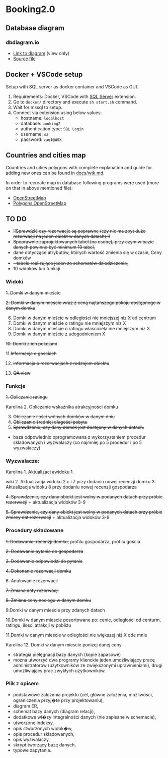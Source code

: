 # Booking2.0

## Database diagram

### dbdiagram.io

- [Link to diagram](https://dbdiagram.io/d/63d96b3b296d97641d7d76f9) (view only)
- [Source file](./docs/diagram_src.txt)

## Docker + VSCode setup

Setup with SQL server as docker container and VSCode as GUI.

1. Requirements: Docker, VSCode with [SQL Server](https://marketplace.visualstudio.com/items?itemName=ms-mssql.mssql) extension.
1. Go to `docker/` directory and execute `sh start.sh` command.
1. Wait for mssql to setup.
1. Connect via extension using below values:
   - hostname: `localhost`
   - database: `booking2`
   - authentication type: `SQL Login`
   - username: `sa`
   - password: `zaq1@WSX`

## Countries and cities map

Countries and cities polygons with complete explanation and guide for adding new ones can be found in [docs/wtk.md](./docs/wkt.md).

In order to recreate map in database following programs were used (more on that in above mentioned file):

- [OpenStreetMap](https://www.openstreetmap.org/)
- [Polygons.OpenStreetMap](https://polygons.openstreetmap.fr/)

## TO DO

- ~~!!Sprawdzić czy rezerwacje są poprawne (czy nie ma zbyt dużo rezerwacji na jeden obiekt w danych datach) !!~~
- ~~8poprawnie zaprojektowanych tabel (na osobę), przy czym w bazie danych powinno być minimum 10 tabel,~~
- dane dotyczące atrybutów, których wartość zmienia się w czasie,
  Ceny domków
- ~~- tabele realizujące jeden ze schematów dziedziczenia,~~
- 10 widoków lub funkcji

### Widoki

~~1. Domki w danym mieście~~

~~2. Domki w danym miescie wraz z ceną najtańszego pokoju dostępnego w danym domku~~

6. Domki w danym mieście w odległości nie mniejszej niz X od centrum
7. Domki w danym mieście o ratingu nie mniejszym niz X
8. Domki w danym mieście o ratingu właściciela nie mniejszym niz X
9. Domki w danym mieście z udogodnieniem X

~~10. Domki z ich pokojami~~

11.~~Informacja o gosciach~~ 

12. ~~Informacja o rezerwacjach z rodzajem obiektu~~

13. ~~QA view~~



### Funkcje

~~1. Obliczanie ratingu~~

Karolina 2. Obliczanie wskaźnika atrakcyjności domku

3. ~~Obliczanie ilości wolnych domków w danym dniu~~
4. ~~Obliczanie średniej długości pobytu~~
5. ~~Sprawdzenie, czy dany domek jest dostępny w danych datach.~~

- baza odpowiednio oprogramowana z wykorzystaniem procedur składowanych i wyzwalaczy (co najmniej po 5 procedur i po 5 wyzwalaczy)

### Wyzwalacze:

Karolina 1. Aktualizacj awidoku 1.

wiki 2. Aktualizacja widoku 2.c i 7 przy dodaniu nowej recenzji domku
3. Aktualizacja widoku  8 przy dodaniu nowej recenzji gospodarza

~~4. Sprawdzenie, czy dany obiekt jest wolny w podanych datach przy próbie rezerwacji~~ + aktualizacja widoków 3-9

~~5. Sprawdzenie, czy dany obiekt jest wolny w podanych datach przy próbie zmiany dat rezerwacji~~ + aktualizacja widoków 3-9

### Procedury składowane

~~1. Dodawanie: recenzji domku,~~
profilu gospodarza, profilu gościa

~~2. Dodawanie pytania do gospodarza~~

~~3. Dodawanie odpowiedzi do pytania~~

~~4. Dokonanie rezerwacji domku~~

~~6. Anulowanie rezerwacji~~

~~7. Zmiana daty rezerwacji~~

~~8. Zmiana ceny noclegu w danym domku~~

9.Domki w danym mieście przy zdanych datach

10.Domki w danym miescie posortowane po: cenie, odległości od centurm, ratingu, ilosci atrakcji w pobliżu

11.Domki w danym mieście w odległości nie większej niż X ode mnie

Karolina 12. Domki w danym miescie poniżej danej ceny

- strategia pielęgnacji bazy danych (kopie zapasowe)
- można utworzyć dwa programy klienckie jeden umożliwiający pracę administratorów (użytkowników ze zwiększonymi uprawnieniami), drugi umożliwiający prac zwykłych użytkowników.

### Plik z opisem

- podstawowe założenia projektu (cel, główne założenia, możliwości, ograniczenia przyj�te przy projektowaniu),
- diagram ER,
- schemat bazy danych (diagram relacji),
- dodatkowe wi�zy integralności danych (nie zapisane w schemacie),
- utworzone indeksy,
- opis stworzonych widok�w,
- opis procedur składowanych,
- opis wyzwalaczy,
- skrypt tworzący bazę danych,
- typowe zapytania.
